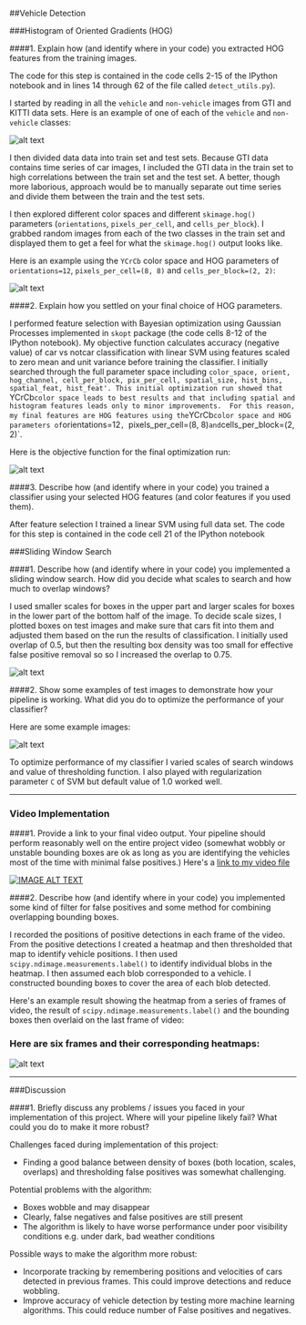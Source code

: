 ##Vehicle Detection

[//]: # (Image References)
[image1]: ./output_images/car_notcar.jpg
[image2]: ./output_images/HOG_example.jpg
[image3]: ./output_images/optimization_init.jpg
[image4]: ./output_images/sliding_windows.jpg
[image5]: ./output_images/bboxes.jpg
[image6]: ./output_images/heat.jpg
[video1]: ./project_video.mp4

###Histogram of Oriented Gradients (HOG)

####1. Explain how (and identify where in your code) you extracted HOG features from the training images.

The code for this step is contained in the code cells 2-15 of the IPython notebook and in lines 14 through 62 of the file called `detect_utils.py`).  

I started by reading in all the `vehicle` and `non-vehicle` images from GTI and KITTI data sets.  Here is an example of one of each of the `vehicle` and `non-vehicle` classes:

![alt text][image1]

I then divided data data into train set and test sets. Because GTI data contains time series of car images,  I included the GTI data in the train set to high correlations between the train set and the test set. A better, though more laborious,  approach would be to manually separate out time series and divide them between the train and the test sets.

I then explored different color spaces and different `skimage.hog()` parameters (`orientations`, `pixels_per_cell`, and `cells_per_block`).  I grabbed random images from each of the two classes in the train set and displayed them to get a feel for what the `skimage.hog()` output looks like.

Here is an example using the `YCrCb` color space and HOG parameters of `orientations=12`, `pixels_per_cell=(8, 8)` and `cells_per_block=(2, 2)`:

![alt text][image2]

####2. Explain how you settled on your final choice of HOG parameters.

I performed feature selection with Bayesian optimization using Gaussian Processes implemented in `skopt` package (the code cells 8-12 of the IPython notebook).
My objective function calculates accuracy (negative value) of car vs notcar classification with linear SVM using features scaled to zero mean and unit variance before training the classifier.
I initially searched through the full parameter space including `color_space, orient, hog_channel, cell_per_block, pix_per_cell, spatial_size, hist_bins, spatial_feat, hist_feat'. This initial optimization run showed that `YCrCb` color space leads to best results and that including spatial and histogram features leads only to minor improvements. 
For this reason, my final features are HOG features using the `YCrCb` color space and HOG parameters of `orientations=12`, `pixels_per_cell=(8, 8)` and `cells_per_block=(2, 2)`.

Here is the objective function for the final optimization run:

![alt text][image3]

####3. Describe how (and identify where in your code) you trained a classifier using your selected HOG features (and color features if you used them).

After feature selection I trained a linear SVM using full data set. 
The code for this step is contained in the code cell 21 of the IPython notebook

###Sliding Window Search

####1. Describe how (and identify where in your code) you implemented a sliding window search.  How did you decide what scales to search and how much to overlap windows?

I used smaller scales for boxes in the upper part and larger scales for boxes in the lower part of the bottom half of the image.
To decide scale sizes, I plotted boxes on test images and make sure that cars fit into them and adjusted them based on the run the results of classification.
I initially used overlap of 0.5, but then the resulting box density was too small for effective false positive removal so so I increased the overlap to 0.75.

![alt text][image4]

####2. Show some examples of test images to demonstrate how your pipeline is working.  What did you do to optimize the performance of your classifier?

Here are some example images:

![alt text][image5]

To optimize performance of my classifier I varied scales of search windows and value of thresholding function. I also played with regularization parameter `C`  of SVM but default value of 1.0 worked well.

---

### Video Implementation

####1. Provide a link to your final video output.  Your pipeline should perform reasonably well on the entire project video (somewhat wobbly or unstable bounding boxes are ok as long as you are identifying the vehicles most of the time with minimal false positives.)
Here's a [link to my video file](./project_video.mp4)

[![IMAGE ALT TEXT](http://img.youtube.com/vi/xjOohXwxud0/0.jpg)](http://www.youtube.com/watch?v=xjOohXwxud0 "Video Title")

####2. Describe how (and identify where in your code) you implemented some kind of filter for false positives and some method for combining overlapping bounding boxes.

I recorded the positions of positive detections in each frame of the video.  From the positive detections I created a heatmap and then thresholded that map to identify vehicle positions.  I then used `scipy.ndimage.measurements.label()` to identify individual blobs in the heatmap.  I then assumed each blob corresponded to a vehicle.  I constructed bounding boxes to cover the area of each blob detected.  

Here's an example result showing the heatmap from a series of frames of video, the result of `scipy.ndimage.measurements.label()` and the bounding boxes then overlaid on the last frame of video:

### Here are six frames and their corresponding heatmaps:

![alt text][image6]

---

###Discussion

####1. Briefly discuss any problems / issues you faced in your implementation of this project.  Where will your pipeline likely fail?  What could you do to make it more robust?

Challenges faced during implementation of this project:
- Finding a good balance between density of boxes (both location, scales, overlaps) and thresholding false positives was somewhat challenging. 

Potential problems with the algorithm:
- Boxes wobble and may disappear  
- Clearly, false negatives and false positives are still present
- The algorithm is likely to have worse performance under poor visibility conditions e.g. under dark, bad weather conditions

Possible ways to make the algorithm more robust:
- Incorporate tracking by remembering positions and velocities of cars detected in previous frames. This could improve detections and reduce wobbling.
- Improve accuracy of vehicle detection by testing more machine learning algorithms. This could reduce number of False positives and negatives.
